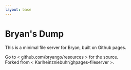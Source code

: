 ```yaml
---
layout: base
---
```


# Bryan's Dump

This is a minimal file server for Bryan, built on Github pages.

Go to <&nbsp;github.com/bryango/resources&nbsp;> for the source. <br/>
Forked from <&nbsp;Karlheinzniebuhr/ghpages-fileserver&nbsp;>.
